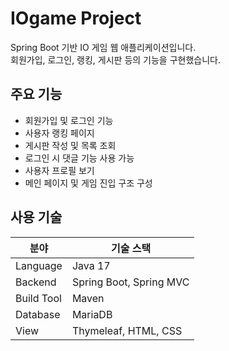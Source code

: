 # IOgame Project

Spring Boot 기반 IO 게임 웹 애플리케이션입니다.  
회원가입, 로그인, 랭킹, 게시판 등의 기능을 구현했습니다.


## 주요 기능

- 회원가입 및 로그인 기능
- 사용자 랭킹 페이지
- 게시판 작성 및 목록 조회
- 로그인 시 댓글 기능 사용 가능
- 사용자 프로필 보기
- 메인 페이지 및 게임 진입 구조 구성


## 사용 기술

|  분야       | 기술 스택                            |
|------------|-------------------------------------|
| Language   | Java 17                             |
| Backend    | Spring Boot, Spring MVC             |
| Build Tool | Maven                               |
| Database   | MariaDB                             |
| View       | Thymeleaf, HTML, CSS                |
